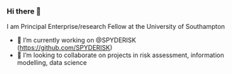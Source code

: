 ### Hi there 👋

<!--
**sdm2d11/sdm2d11** is a ✨ _special_ ✨ repository because its `README.md` (this file) appears on your GitHub profile.

Here are some ideas to get you started:

- 🔭 I’m currently working on ...
- 🌱 I’m currently learning ...
- 👯 I’m looking to collaborate on ...
- 🤔 I’m looking for help with ...
- 💬 Ask me about ...
- 📫 How to reach me: ...
- 😄 Pronouns: ...
- ⚡ Fun fact: ...
-->
I am Principal Enterprise/research Fellow at the University of Southampton


- 🔭 I’m currently working on @SPYDERISK (https://github.com/SPYDERISK)
-  👯 I’m looking to collaborate on projects in risk assessment, information modelling, data science
